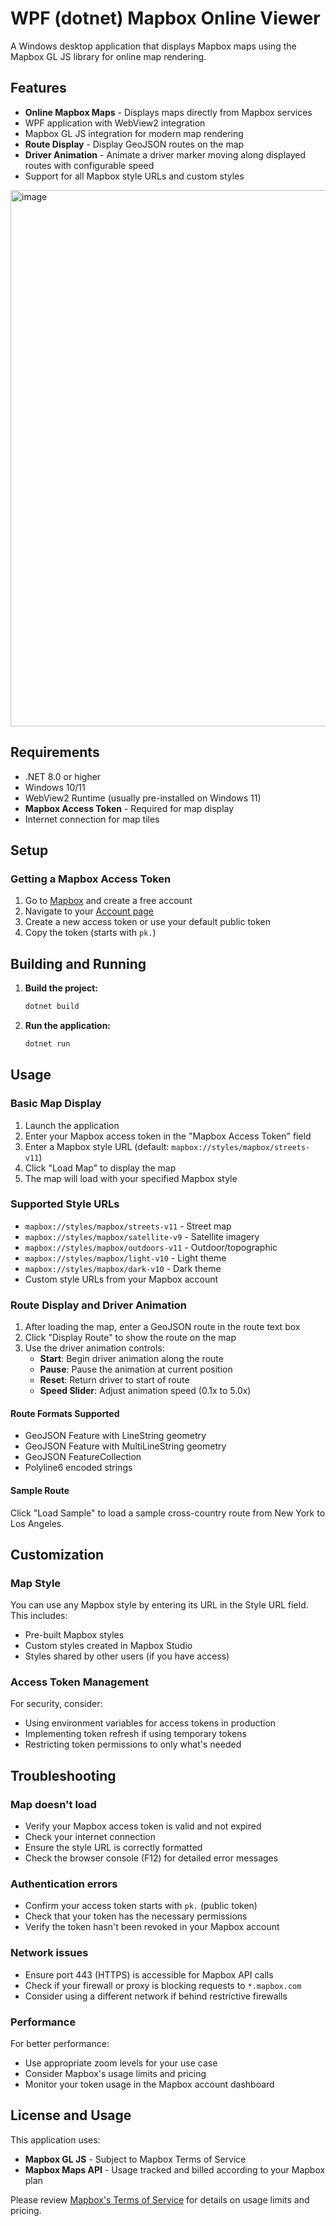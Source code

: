 
# WPF (dotnet) Mapbox Online Viewer

A Windows desktop application that displays Mapbox maps using the Mapbox GL JS library for online map rendering.

## Features

- **Online Mapbox Maps** - Displays maps directly from Mapbox services
- WPF application with WebView2 integration
- Mapbox GL JS integration for modern map rendering
- **Route Display** - Display GeoJSON routes on the map
- **Driver Animation** - Animate a driver marker moving along displayed routes with configurable speed
- Support for all Mapbox style URLs and custom styles

<img width="1221" height="858" alt="image" src="https://github.com/user-attachments/assets/ba0321d6-adc7-429b-9ebe-e9af8e96fa55" />


## Requirements

- .NET 8.0 or higher
- Windows 10/11
- WebView2 Runtime (usually pre-installed on Windows 11)
- **Mapbox Access Token** - Required for map display
- Internet connection for map tiles

## Setup

### Getting a Mapbox Access Token

1. Go to [Mapbox](https://www.mapbox.com/) and create a free account
2. Navigate to your [Account page](https://account.mapbox.com/)
3. Create a new access token or use your default public token
4. Copy the token (starts with `pk.`)

## Building and Running

1. **Build the project:**
   ```bash
   dotnet build
   ```

2. **Run the application:**
   ```bash
   dotnet run
   ```

## Usage

### Basic Map Display
1. Launch the application
2. Enter your Mapbox access token in the "Mapbox Access Token" field
3. Enter a Mapbox style URL (default: `mapbox://styles/mapbox/streets-v11`)
4. Click "Load Map" to display the map
5. The map will load with your specified Mapbox style

### Supported Style URLs
- `mapbox://styles/mapbox/streets-v11` - Street map
- `mapbox://styles/mapbox/satellite-v9` - Satellite imagery
- `mapbox://styles/mapbox/outdoors-v11` - Outdoor/topographic
- `mapbox://styles/mapbox/light-v10` - Light theme
- `mapbox://styles/mapbox/dark-v10` - Dark theme
- Custom style URLs from your Mapbox account

### Route Display and Driver Animation
1. After loading the map, enter a GeoJSON route in the route text box
2. Click "Display Route" to show the route on the map
3. Use the driver animation controls:
   - **Start**: Begin driver animation along the route
   - **Pause**: Pause the animation at current position
   - **Reset**: Return driver to start of route
   - **Speed Slider**: Adjust animation speed (0.1x to 5.0x)

#### Route Formats Supported
- GeoJSON Feature with LineString geometry
- GeoJSON Feature with MultiLineString geometry
- GeoJSON FeatureCollection
- Polyline6 encoded strings

#### Sample Route
Click "Load Sample" to load a sample cross-country route from New York to Los Angeles.

## Customization

### Map Style
You can use any Mapbox style by entering its URL in the Style URL field. This includes:
- Pre-built Mapbox styles
- Custom styles created in Mapbox Studio
- Styles shared by other users (if you have access)

### Access Token Management
For security, consider:
- Using environment variables for access tokens in production
- Implementing token refresh if using temporary tokens
- Restricting token permissions to only what's needed

## Troubleshooting

### Map doesn't load
- Verify your Mapbox access token is valid and not expired
- Check your internet connection
- Ensure the style URL is correctly formatted
- Check the browser console (F12) for detailed error messages

### Authentication errors
- Confirm your access token starts with `pk.` (public token)
- Check that your token has the necessary permissions
- Verify the token hasn't been revoked in your Mapbox account

### Network issues
- Ensure port 443 (HTTPS) is accessible for Mapbox API calls
- Check if your firewall or proxy is blocking requests to `*.mapbox.com`
- Consider using a different network if behind restrictive firewalls

### Performance
For better performance:
- Use appropriate zoom levels for your use case
- Consider Mapbox's usage limits and pricing
- Monitor your token usage in the Mapbox account dashboard

## License and Usage

This application uses:
- **Mapbox GL JS** - Subject to Mapbox Terms of Service
- **Mapbox Maps API** - Usage tracked and billed according to your Mapbox plan

Please review [Mapbox's Terms of Service](https://www.mapbox.com/legal/tos) for details on usage limits and pricing.
